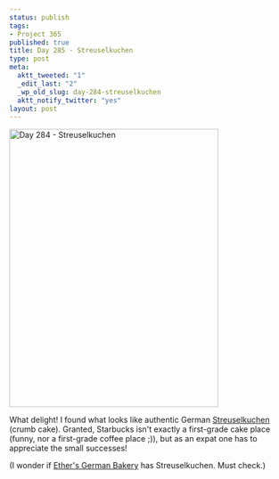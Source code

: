 ```yaml
--- 
status: publish
tags: 
- Project 365
published: true
title: Day 285 - Streuselkuchen
type: post
meta: 
  aktt_tweeted: "1"
  _edit_last: "2"
  _wp_old_slug: day-284-streuselkuchen
  aktt_notify_twitter: "yes"
layout: post
---
```

<a href="http://www.flickr.com/photos/freeed/6238933583/" title="Day 284 - Streuselkuchen by Fred​, on Flickr"><img src="http://farm7.static.flickr.com/6226/6238933583_71b6fb590d.jpg" width="375" height="500" alt="Day 284 - Streuselkuchen"/></a>

What delight! I found what looks like authentic German <a href="http://en.wikipedia.org/wiki/Streuselkuchen">Streuselkuchen</a> (crumb cake). Granted, Starbucks isn't exactly a first-grade cake place (funny, nor a first-grade coffee place ;)), but as an expat one has to appreciate the small successes!

(I wonder if <a href="http://www.esthersbakery.com/">Ether's German Bakery</a> has Streuselkuchen. Must check.)
